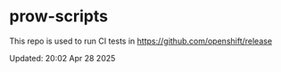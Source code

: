 # prow-scripts

This repo is used to run CI tests in https://github.com/openshift/release

Updated: 20:02 Apr 28 2025
